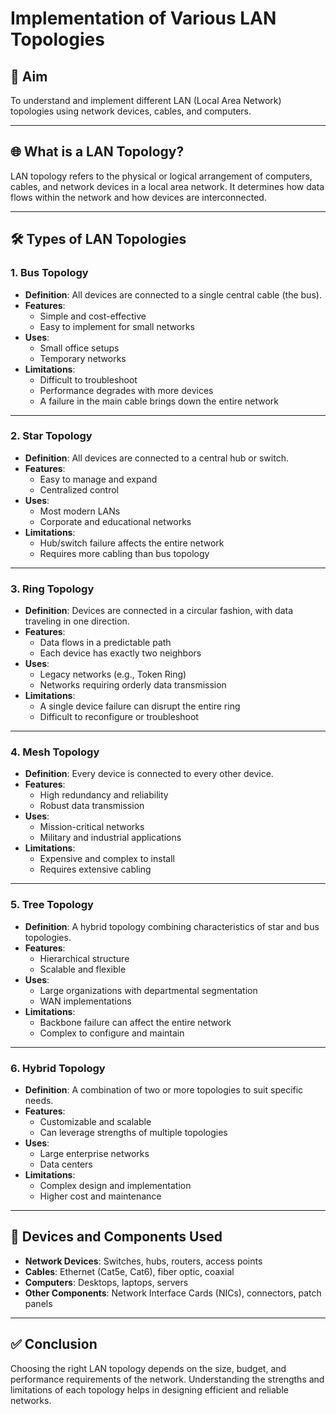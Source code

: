 # Implementation of Various LAN Topologies

## 🎯 Aim
To understand and implement different LAN (Local Area Network) topologies using network devices, cables, and computers.

---

## 🌐 What is a LAN Topology?
LAN topology refers to the physical or logical arrangement of computers, cables, and network devices in a local area network. It determines how data flows within the network and how devices are interconnected.

---

## 🛠️ Types of LAN Topologies

### 1. **Bus Topology**
- **Definition**: All devices are connected to a single central cable (the bus).
- **Features**:
  - Simple and cost-effective
  - Easy to implement for small networks
- **Uses**:
  - Small office setups
  - Temporary networks
- **Limitations**:
  - Difficult to troubleshoot
  - Performance degrades with more devices
  - A failure in the main cable brings down the entire network

---

### 2. **Star Topology**
- **Definition**: All devices are connected to a central hub or switch.
- **Features**:
  - Easy to manage and expand
  - Centralized control
- **Uses**:
  - Most modern LANs
  - Corporate and educational networks
- **Limitations**:
  - Hub/switch failure affects the entire network
  - Requires more cabling than bus topology

---

### 3. **Ring Topology**
- **Definition**: Devices are connected in a circular fashion, with data traveling in one direction.
- **Features**:
  - Data flows in a predictable path
  - Each device has exactly two neighbors
- **Uses**:
  - Legacy networks (e.g., Token Ring)
  - Networks requiring orderly data transmission
- **Limitations**:
  - A single device failure can disrupt the entire ring
  - Difficult to reconfigure or troubleshoot

---

### 4. **Mesh Topology**
- **Definition**: Every device is connected to every other device.
- **Features**:
  - High redundancy and reliability
  - Robust data transmission
- **Uses**:
  - Mission-critical networks
  - Military and industrial applications
- **Limitations**:
  - Expensive and complex to install
  - Requires extensive cabling

---

### 5. **Tree Topology**
- **Definition**: A hybrid topology combining characteristics of star and bus topologies.
- **Features**:
  - Hierarchical structure
  - Scalable and flexible
- **Uses**:
  - Large organizations with departmental segmentation
  - WAN implementations
- **Limitations**:
  - Backbone failure can affect the entire network
  - Complex to configure and maintain

---

### 6. **Hybrid Topology**
- **Definition**: A combination of two or more topologies to suit specific needs.
- **Features**:
  - Customizable and scalable
  - Can leverage strengths of multiple topologies
- **Uses**:
  - Large enterprise networks
  - Data centers
- **Limitations**:
  - Complex design and implementation
  - Higher cost and maintenance

---

## 🧰 Devices and Components Used
- **Network Devices**: Switches, hubs, routers, access points
- **Cables**: Ethernet (Cat5e, Cat6), fiber optic, coaxial
- **Computers**: Desktops, laptops, servers
- **Other Components**: Network Interface Cards (NICs), connectors, patch panels

---

## ✅ Conclusion
Choosing the right LAN topology depends on the size, budget, and performance requirements of the network. Understanding the strengths and limitations of each topology helps in designing efficient and reliable networks.

